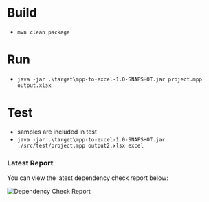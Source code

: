 # Build
- `mvn clean package`

# Run
- `java -jar .\target\mpp-to-excel-1.0-SNAPSHOT.jar project.mpp output.xlsx`

# Test
- samples are included in test
- `java -jar .\target\mpp-to-excel-1.0-SNAPSHOT.jar ./src/test/project.mpp output2.xlsx excel
  `

### Latest Report
You can view the latest dependency check report below:

![Dependency Check Report](https://Sangeerththan.github.io/MPP-Excel-Converter/dependency-check-report.png)
